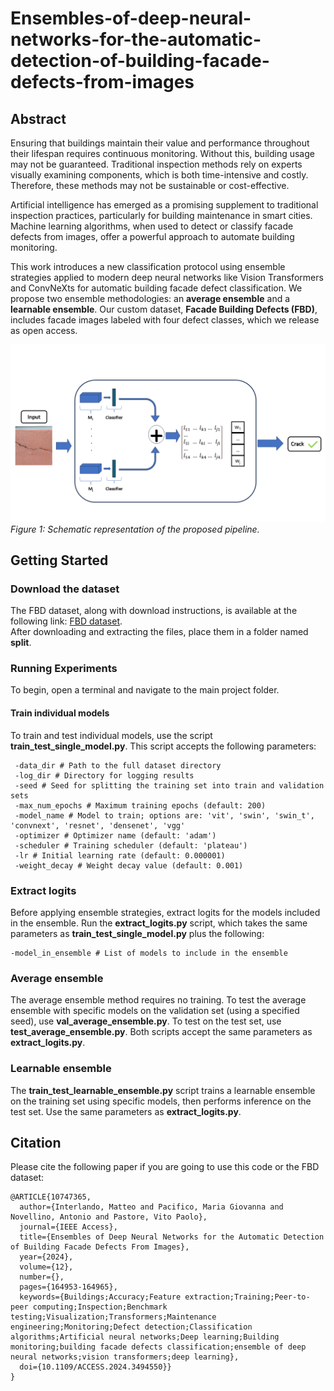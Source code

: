 # Ensembles-of-deep-neural-networks-for-the-automatic-detection-of-building-facade-defects-from-images

## Abstract
Ensuring that buildings maintain their value and performance throughout their lifespan requires continuous monitoring. Without this, building usage may not be guaranteed. Traditional inspection methods rely on experts visually examining components, which is both time-intensive and costly. Therefore, these methods may not be sustainable or cost-effective.

Artificial intelligence has emerged as a promising supplement to traditional inspection practices, particularly for building maintenance in smart cities. Machine learning algorithms, when used to detect or classify facade defects from images, offer a powerful approach to automate building monitoring.

This work introduces a new classification protocol using ensemble strategies applied to modern deep neural networks like Vision Transformers and ConvNeXts for automatic building facade defect classification. We propose two ensemble methodologies: an **average ensemble** and a **learnable ensemble**. Our custom dataset, **Facade Building Defects (FBD)**, includes facade images labeled with four defect classes, which we release as open access.

![Figure 1: Caption for the figure](img/pipeline.png)
*Figure 1: Schematic representation of the proposed pipeline.*

## Getting Started
### Download the dataset

The FBD dataset, along with download instructions, is available at the following link: [FBD dataset](https://github.com/Malga-Vision/FBD-Dataset/tree/main).  
After downloading and extracting the files, place them in a folder named **split**. 

### Running Experiments
To begin, open a terminal and navigate to the main project folder.

#### Train individual models
To train and test individual models, use the script **train_test_single_model.py**. This script accepts the following parameters:  
```
 -data_dir # Path to the full dataset directory
 -log_dir # Directory for logging results
 -seed # Seed for splitting the training set into train and validation sets
 -max_num_epochs # Maximum training epochs (default: 200)
 -model_name # Model to train; options are: 'vit', 'swin', 'swin_t', 'convnext', 'resnet', 'densenet', 'vgg'
 -optimizer # Optimizer name (default: 'adam')
 -scheduler # Training scheduler (default: 'plateau')
 -lr # Initial learning rate (default: 0.000001)
 -weight_decay # Weight decay value (default: 0.001)
```
### Extract logits
Before applying ensemble strategies, extract logits for the models included in the ensemble. Run the **extract_logits.py** script, which takes the same parameters as **train_test_single_model.py** plus the following:
```
-model_in_ensemble # List of models to include in the ensemble
```

### Average ensemble
The average ensemble method requires no training. To test the average ensemble with specific models on the validation set (using a specified seed), use **val_average_ensemble.py**. To test on the test set, use **test_average_ensemble.py**. Both scripts accept the same parameters as **extract_logits.py**.

### Learnable ensemble
The **train_test_learnable_ensemble.py** script trains a learnable ensemble on the training set using specific models, then performs inference on the test set. Use the same parameters as **extract_logits.py**.

## Citation
Please cite the following paper if you are going to use this code or the FBD dataset:
```
@ARTICLE{10747365,
  author={Interlando, Matteo and Pacifico, Maria Giovanna and Novellino, Antonio and Pastore, Vito Paolo},
  journal={IEEE Access}, 
  title={Ensembles of Deep Neural Networks for the Automatic Detection of Building Facade Defects From Images}, 
  year={2024},
  volume={12},
  number={},
  pages={164953-164965},
  keywords={Buildings;Accuracy;Feature extraction;Training;Peer-to-peer computing;Inspection;Benchmark testing;Visualization;Transformers;Maintenance engineering;Monitoring;Defect detection;Classification algorithms;Artificial neural networks;Deep learning;Building monitoring;building facade defects classification;ensemble of deep neural networks;vision transformers;deep learning},
  doi={10.1109/ACCESS.2024.3494550}}
}
```

